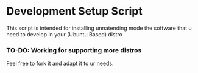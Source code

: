 # Development Setup Script
This script is intended for installing unnatending mode the software that u need to develop in your (Ubuntu Based) distro

### TO-DO: Working for supporting more distros

Feel free to fork it and adapt it to ur needs.

